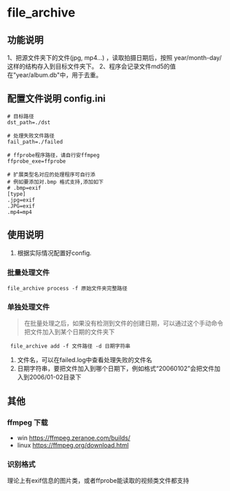 # file_archive

## 功能说明
1、把源文件夹下的文件(jpg, mp4...) ，读取拍摄日期后，按照 year/month-day/这样的结构存入到目标文件夹下。
2、程序会记录文件md5的值在"year/album.db"中，用于去重。

## 配置文件说明 config.ini
```
# 目标路径
dst_path=./dst

# 处理失败文件路径
fail_path=./failed

# ffprobe程序路径，请自行安ffmpeg
ffprobe_exe=ffprobe              

# 扩展类型名对应的处理程序可自行添
# 例如要添加对.bmp 格式支持,添加如下
# .bmp=exif
[type]
.jpg=exif
.JPG=exif
.mp4=mp4
```

## 使用说明
1. 根据实际情况配置好config.

### 批量处理文件
```
file_archive process -f 原始文件夹完整路径
```

### 单独处理文件
> 在批量处理之后，如果没有检测到文件的创建日期，可以通过这个手动命令把文件加入到某个日期的文件夹下
```
 file_archive add -f 文件路径 -d 日期字符串
```
1. 文件名，可以在failed.log中查看处理失败的文件名
2. 日期字符串，要把文件加入到哪个日期下，例如格式“20060102”会把文件加入到2006/01-02目录下

## 其他
### ffmpeg 下载
 * win https://ffmpeg.zeranoe.com/builds/
 * linux https://ffmpeg.org/download.html
### 识别格式
理论上有exif信息的图片类，或者ffprobe能读取的视频类文件都支持

